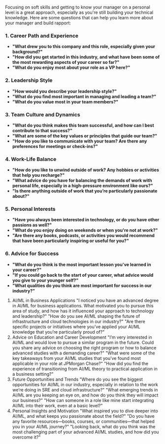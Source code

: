 Focusing on soft skills and getting to know your manager on a personal level is a great approach, especially as you're still building your technical knowledge. Here are some questions that can help you learn more about your manager and build rapport:

### 1. **Career Path and Experience**
- **"What drew you to this company and this role, especially given your background?"**
- **"How did you get started in this industry, and what have been some of the most rewarding aspects of your career so far?"**
- **"What do you enjoy most about your role as a VP here?"**

### 2. **Leadership Style**
- **"How would you describe your leadership style?"**
- **"What do you find most important in managing and leading a team?"**
- **"What do you value most in your team members?"**

### 3. **Team Culture and Dynamics**
- **"What do you think makes this team successful, and how can I best contribute to that success?"**
- **"What are some of the key values or principles that guide our team?"**
- **"How do you like to communicate with your team? Are there any preferences for meetings or check-ins?"**

### 4. **Work-Life Balance**
- **"How do you like to unwind outside of work? Any hobbies or activities that help you recharge?"**
- **"What advice do you have for balancing the demands of work with personal life, especially in a high-pressure environment like ours?"**
- **"Is there anything outside of work that you’re particularly passionate about?"**

### 5. **Personal Interests**
- **"Have you always been interested in technology, or do you have other passions as well?"**
- **"What do you enjoy doing on weekends or when you're not at work?"**
- **"Are there any books, podcasts, or activities you would recommend that have been particularly inspiring or useful for you?"**

### 6. **Advice for Success**
- **"What do you think is the most important lesson you've learned in your career?"**
- **"If you could go back to the start of your career, what advice would you give to your younger self?"**
- **"What qualities do you think are most important for success in our industry?"**

1. AI/ML in Business Applications
   "I noticed you have an advanced degree in AI/ML for business applications. What motivated you to pursue this area of study, and how has it influenced your approach to technology and leadership?"
   "How do you see AI/ML shaping the future of infrastructure and cloud technologies in our industry?"
   "Are there specific projects or initiatives where you’ve applied your AI/ML knowledge that you’re particularly proud of?"
2. Advice on Education and Career Development
   "I’m very interested in AI/ML and would love to pursue a similar program in the future. Could you share any advice on choosing the right program or how to balance advanced studies with a demanding career?"
   "What were some of the key takeaways from your AI/ML studies that you’ve found most applicable in your role at JPMorgan Chase?"
   "How did you find the experience of transitioning from AI/ML theory to practical application in a business setting?"
3. Future Opportunities and Trends
   "Where do you see the biggest opportunities for AI/ML in our industry, especially in relation to the work we’re doing in SRE and cloud infrastructure?"
   "What emerging trends in AI/ML are you keeping an eye on, and how do you think they will impact our business?"
   "How can someone in a role like mine start integrating AI/ML into their work, even at a basic level?"
4. Personal Insights and Motivation
   "What inspired you to dive deeper into AI/ML, and what keeps you passionate about the field?"
   "Do you have any favorite resources—books, courses, or communities—that helped you in your AI/ML journey?"
   "Looking back, what do you think was the most challenging part of your advanced AI/ML studies, and how did you overcome it?"
